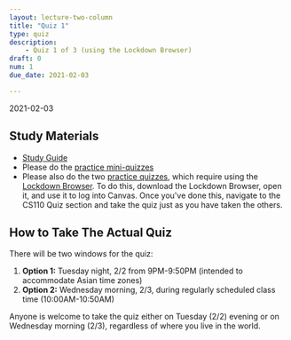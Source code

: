 ```yaml
---
layout: lecture-two-column
title: "Quiz 1"
type: quiz
description:
    - Quiz 1 of 3 (using the Lockdown Browser)
draft: 0
num: 1
due_date: 2021-02-03

---
```


<div class="subtitle">2021-02-03</div>

## Study Materials
* <a href="https://docs.google.com/document/d/1U8nQCS6SoCej9rsevE803b5HY9tnQROH8oTcrDxOiGo/edit?usp=sharing" target="_blank">Study Guide</a>
* Please do the <a href="https://canvas.northwestern.edu/courses/130514/quizzes" target="_blank">practice mini-quizzes</a>
* Please also do the two <a href="https://canvas.northwestern.edu/courses/130514/quizzes" target="_blank">practice quizzes</a>, which require using the [Lockdown Browser](../resources/lockdown-browser). To do this, download the Lockdown Browser, open it, and use it to log into Canvas. Once you've done this, navigate to the CS110 Quiz section and take the quiz just as you have taken the others.

## How to Take The Actual Quiz
There will be two windows for the quiz:

1. **Option 1:** Tuesday night, 2/2 from 9PM-9:50PM (intended to accommodate Asian time zones)
2. **Option 2:** Wednesday morning, 2/3, during regularly scheduled class time (10:00AM-10:50AM)

Anyone is welcome to take the quiz either on Tuesday (2/2) evening or on Wednesday morning (2/3), regardless of where you live in the world.